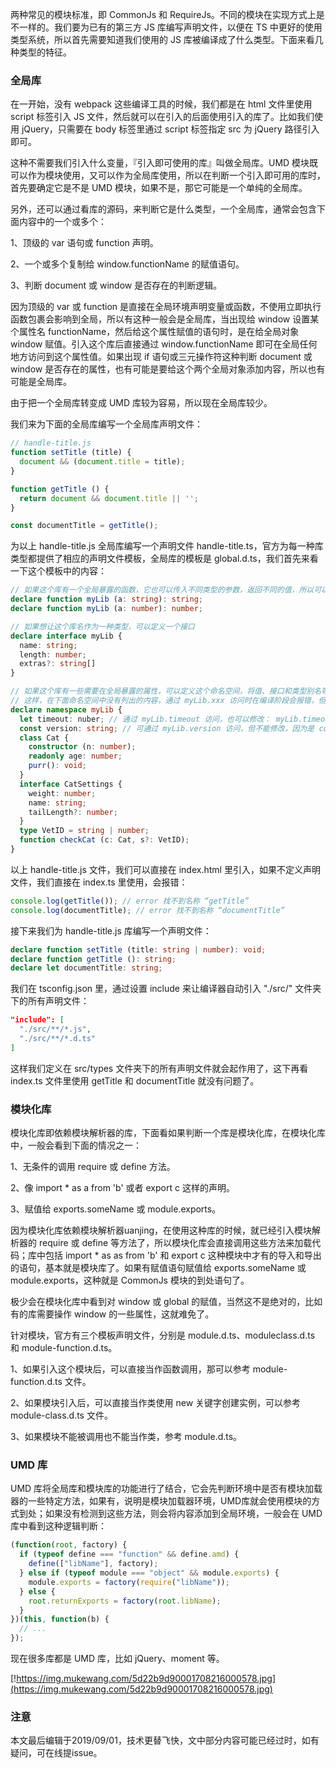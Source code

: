 两种常见的模块标准，即 CommonJs 和 RequireJs。不同的模块在实现方式上是不一样的。我们要为已有的第三方 JS 库编写声明文件，以便在 TS 中更好的使用类型系统，所以首先需要知道我们使用的 JS 库被编译成了什么类型。下面来看几种类型的特征。

### 全局库

在一开始，没有 webpack 这些编译工具的时候，我们都是在 html 文件里使用 script 标签引入 JS 文件，然后就可以在引入的后面使用引入的库了。比如我们使用 jQuery，只需要在 body 标签里通过 script 标签指定 src 为 jQuery 路径引入即可。

这种不需要我们引入什么变量，『引入即可使用的库』叫做全局库。UMD 模块既可以作为模块使用，又可以作为全局库使用，所以在判断一个引入即可用的库时，首先要确定它是不是 UMD 模块，如果不是，那它可能是一个单纯的全局库。

另外，还可以通过看库的源码，来判断它是什么类型，一个全局库，通常会包含下面内容中的一个或多个：

1、顶级的 var 语句或 function 声明。

2、一个或多个复制给 window.functionName 的赋值语句。

3、判断 document 或 window 是否存在的判断逻辑。

因为顶级的 var 或 function 是直接在全局环境声明变量或函数，不使用立即执行函数包裹会影响到全局，所以有这种一般会是全局库，当出现给 window 设置某个属性名 functionName，然后给这个属性赋值的语句时，是在给全局对象 window 赋值。引入这个库后直接通过 window.functionName 即可在全局任何地方访问到这个属性值。如果出现 if 语句或三元操作符这种判断 document 或 window 是否存在的属性，也有可能是要给这个两个全局对象添加内容，所以也有可能是全局库。

由于把一个全局库转变成 UMD 库较为容易，所以现在全局库较少。

我们来为下面的全局库编写一个全局库声明文件：

``` javascript
// handle-title.js
function setTitle (title) {
  document && (document.title = title);
}

function getTitle () {
  return document && document.title || '';
}

const documentTitle = getTitle();
```

为以上 handle-title.js 全局库编写一个声明文件 handle-title.ts，官方为每一种库类型都提供了相应的声明文件模板，全局库的模板是 global.d.ts，我们首先来看一下这个模板中的内容：

``` typescript
// 如果这个库有一个全局暴露的函数，它也可以传入不同类型的参数，返回不同的值，所以可以为它定义函数重载
declare function myLib (a: string): string;
declare function myLib (a: number): number;

// 如果想让这个库名作为一种类型，可以定义一个接口
declare interface myLib {
  name: string;
  length: number;
  extras?: string[]
}

// 如果这个库有一些需要在全局暴露的属性，可以定义这个命名空间，将值、接口和类型别名等定义在这里
// 这样，在下面命名空间中没有列出的内容，通过 myLib.xxx 访问时在编译阶段会报错，但是运行时是可以访问的，只要这个 JS 库里定义了。
declare namespace myLib {
  let timeout: nuber; // 通过 myLib.timeout 访问，也可以修改： myLib.timeout = 123;
  const version: string; // 可通过 myLib.version 访问，但不能修改，因为是 const 声明的常量
  class Cat {
    constructor (n: number);
    readonly age: number;
    purr(): void;
  }
  interface CatSettings {
    weight: number;
    name: string;
    tailLength?: number;
  }
  type VetID = string | number;
  function checkCat (c: Cat, s?: VetID);
}
```

以上 handle-title.js 文件，我们可以直接在 index.html 里引入，如果不定义声明文件，我们直接在 index.ts 里使用，会报错：

``` typescript
console.log(getTitle()); // error 找不到名称 “getTitle”
console.log(documentTitle); // error 找不到名称 “documentTitle”
```

接下来我们为 handle-title.js 库编写一个声明文件：

``` typescript
declare function setTitle (title: string | number): void;
declare function getTitle (): string;
declare let documentTitle: string;
```

我们在 tsconfig.json 里，通过设置 include 来让编译器自动引入 "./src/" 文件夹下的所有声明文件：

``` json
"include": [
  "./src/**/*.js",
  "./src/**/*.d.ts"
]
```

这样我们定义在 src/types 文件夹下的所有声明文件就会起作用了，这下再看 index.ts 文件里使用 getTitle 和 documentTitle 就没有问题了。

### 模块化库

模块化库即依赖模块解析器的库，下面看如果判断一个库是模块化库，在模块化库中，一般会看到下面的情况之一：

1、无条件的调用 require 或 define 方法。

2、像 import * as a from 'b' 或者 export c 这样的声明。

3、赋值给 exports.someName 或 module.exports。

因为模块化库依赖模块解析器uanjing，在使用这种库的时候，就已经引入模块解析器的 require 或 define 等方法了，所以模块化库会直接调用这些方法来加载代码；库中包括 import * as as from 'b' 和 export c 这种模块中才有的导入和导出的语句，基本就是模块库了。如果有赋值语句赋值给 exports.someName 或 module.exports，这种就是 CommonJs 模块的到处语句了。

极少会在模块化库中看到对 window 或 global 的赋值，当然这不是绝对的，比如有的库需要操作 window 的一些属性，这就难免了。

针对模块，官方有三个模板声明文件，分别是 module.d.ts、moduleclass.d.ts 和 module-function.d.ts。

1、如果引入这个模块后，可以直接当作函数调用，那可以参考 module-function.d.ts 文件。

2、如果模块引入后，可以直接当作类使用 new 关键字创建实例，可以参考 module-class.d.ts 文件。

3、如果模块不能被调用也不能当作类，参考 module.d.ts。

### UMD 库

UMD 库将全局库和模块库的功能进行了结合，它会先判断环境中是否有模块加载器的一些特定方法，如果有，说明是模块加载器环境，UMD库就会使用模块的方式到处；如果没有检测到这些方法，则会将内容添加到全局环境，一般会在 UMD 库中看到这种逻辑判断：

``` javascript
(function(root, factory) {
  if (typeof define === "function" && define.amd) {
    define(["libName"], factory);
  } else if (typeof module === "object" && module.exports) {
    module.exports = factory(require("libName"));
  } else {
    root.returnExports = factory(root.libName);
  }
})(this, function(b) {
  // ...
});
```

现在很多库都是 UMD 库，比如 jQuery、moment 等。

[!https://img.mukewang.com/5d22b9d90001708216000578.jpg](https://img.mukewang.com/5d22b9d90001708216000578.jpg)

### 注意

本文最后编辑于2019/09/01，技术更替飞快，文中部分内容可能已经过时，如有疑问，可在线提issue。